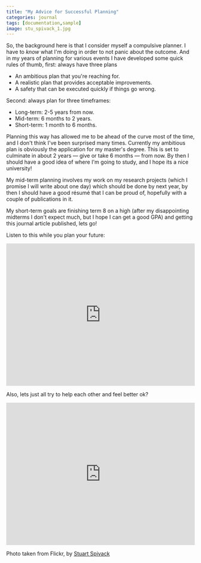 ```yaml
---
title: "My Advice for Successful Planning"
categories: journal
tags: [documentation,sample]
image: stu_spivack_1.jpg
---
```


So, the background here is that I consider myself a compulsive planner. I have to _know_ what I'm doing in order to not panic about the outcome. And in my years of planning for various events I have developed some quick rules of thumb, first: always have three plans

- An ambitious plan that you're reaching for.
- A realistic plan that provides acceptable improvements.
- A safety that can be executed quickly if things go wrong.

Second: always plan for three timeframes:

- Long-term: 2-5 years from now.
- Mid-term: 6 months to 2 years.
- Short-term: 1 month to 6 months.

Planning this way has allowed me to be ahead of the curve most of the time, and I don't think I've been surprised many times. Currently my ambitious plan is obviously the application for my master's degree. This is set to culminate in about 2 years &#8212; give or take 6 months &#8212; from now. By then I should have a good idea of where I'm going to study, and I hope its a nice university!

My mid-term planning involves my work on my research projects (which I promise I will write about one day) which should be done by next year, by then I should have a good résumé that I can be proud of, hopefully with a couple of publications in it. 

My short-term goals are finishing term 8 on a high (after my disappointing midterms I don't expect much, but I hope I can get a good GPA) and getting this journal article published, lets go!

Listen to this while you plan your future:

<iframe style="display:block; margin:auto" src="https://open.spotify.com/embed/track/16WzW9dHfZMbRVmqbmEdvc" width="100%" height="380" frameborder="0" allowtransparency="true" allow="encrypted-media"></iframe>

Also, lets just all try to help each other and feel better ok?

<iframe style="display:block; margin:auto" src="https://open.spotify.com/embed/track/0Rojd89rS9FVdZTNaYCODH" width="100%" height="380" frameborder="0" allowtransparency="true" allow="encrypted-media"></iframe>


Photo taken from Flickr, by [Stuart Spivack](https://www.flickr.com/photos/stuart_spivack/4156494500/)